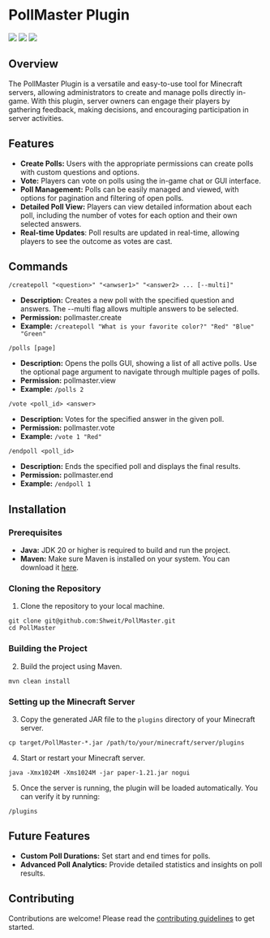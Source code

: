 # PollMaster Plugin
<img src="https://img.shields.io/github/actions/workflow/status/Shweit/PollMaster/runtime.yml" /> <img src="https://img.shields.io/github/v/release/Shweit/PollMaster" /> <img src="https://img.shields.io/github/license/Shweit/PollMaster" />

## Overview
The PollMaster Plugin is a versatile and easy-to-use tool for Minecraft servers, allowing administrators to create and manage polls directly in-game. With this plugin, server owners can engage their players by gathering feedback, making decisions, and encouraging participation in server activities.

## Features
- **Create Polls:** Users with the appropriate permissions can create polls with custom questions and options.
- **Vote:** Players can vote on polls using the in-game chat or GUI interface.
- **Poll Management:** Polls can be easily managed and viewed, with options for pagination and filtering of open polls.
- **Detailed Poll View:** Players can view detailed information about each poll, including the number of votes for each option and their own selected answers.
- **Real-time Updates**: Poll results are updated in real-time, allowing players to see the outcome as votes are cast.

## Commands
`/createpoll "<question>" "<anwser1>" "<answer2> ... [--multi]"`
- **Description:** Creates a new poll with the specified question and answers. The --multi flag allows multiple answers to be selected.
- **Permission:** pollmaster.create
- **Example:** `/createpoll "What is your favorite color?" "Red" "Blue" "Green"`

`/polls [page]`
- **Description:** Opens the polls GUI, showing a list of all active polls. Use the optional page argument to navigate through multiple pages of polls.
- **Permission:** pollmaster.view
- **Example:** `/polls 2`

`/vote <poll_id> <answer>`
- **Description:** Votes for the specified answer in the given poll.
- **Permission:** pollmaster.vote
- **Example:** `/vote 1 "Red"`

`/endpoll <poll_id>`
- **Description:** Ends the specified poll and displays the final results.
- **Permission:** pollmaster.end
- **Example:** `/endpoll 1`

## Installation
### Prerequisites
- **Java:** JDK 20 or higher is required to build and run the project.
- **Maven:** Make sure Maven is installed on your system.
  You can download it [here](https://maven.apache.org/download.cgi).

### Cloning the Repository
1. Clone the repository to your local machine.
```shell
git clone git@github.com:Shweit/PollMaster.git
cd PollMaster
```
### Building the Project
2. Build the project using Maven.
```shell
mvn clean install
```
### Setting up the Minecraft Server
3. Copy the generated JAR file to the `plugins` directory of your Minecraft server.
```shell
cp target/PollMaster-*.jar /path/to/your/minecraft/server/plugins
```
4. Start or restart your Minecraft server.
```shell
java -Xmx1024M -Xms1024M -jar paper-1.21.jar nogui
```
5.  Once the server is running, the plugin will be loaded automatically. You can verify it by running:
```shell
/plugins
```

## Future Features
- **Custom Poll Durations:** Set start and end times for polls.
- **Advanced Poll Analytics:** Provide detailed statistics and insights on poll results.

## Contributing
Contributions are welcome! Please read the [contributing guidelines](CONTRIBUTING.md) to get started.